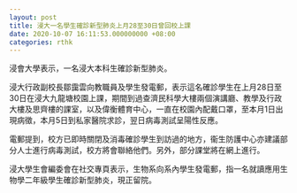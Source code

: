 ```yaml
---
layout: post
title: 浸大一名學生確診新型肺炎上月28至30日曾回校上課
date: 2020-10-07 16:11:53.000000000 +08:00
categories: rthk
---
```


浸會大學表示，一名浸大本科生確診新型肺炎。

浸大行政副校長鄒靄雲向教職員及學生發電郵，表示這名確診學生在上月28日至30日在浸大九龍塘校園上課，期間到過查濟民科學大樓兩個演講廳、教學及行政大樓及思齊樓的課室，以及偉衡體育中心，一直在校園內配戴口罩，至本月1日出現病徵，本月5日到私家醫院求診，翌日病毒測試呈陽性反應。

電郵提到，校方已即時關閉及消毒確診學生到訪過的地方，衞生防護中心亦建議部分人士進行病毒測試，校方將會聯絡他們。另外，部分課堂將在網上進行。

浸大學生會編委會在社交專頁表示，生物系向系內學生發電郵，指一名就讀應用生物學二年級學生確診新型肺炎，現正留院。
